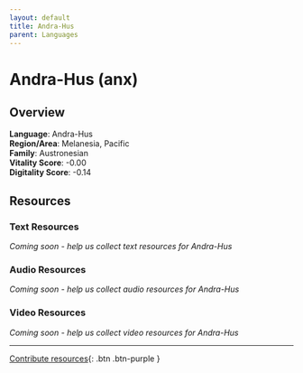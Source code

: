 ```yaml
---
layout: default
title: Andra-Hus
parent: Languages
---
```


# Andra-Hus (anx)

## Overview

**Language**: Andra-Hus  
**Region/Area**: Melanesia, Pacific  
**Family**: Austronesian  
**Vitality Score**: -0.00  
**Digitality Score**: -0.14  

## Resources

### Text Resources
*Coming soon - help us collect text resources for Andra-Hus*

### Audio Resources
*Coming soon - help us collect audio resources for Andra-Hus*

### Video Resources
*Coming soon - help us collect video resources for Andra-Hus*

---

[Contribute resources](https://fairtrain.github.io/){: .btn .btn-purple }
